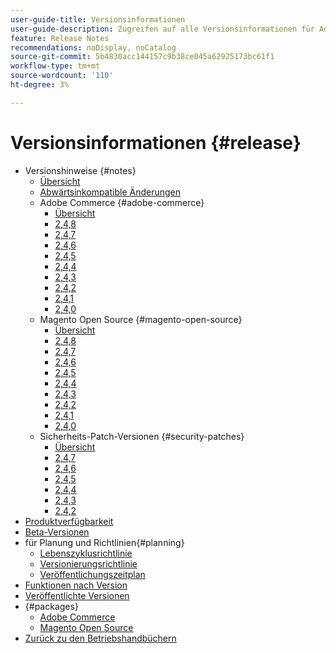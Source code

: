 ```yaml
---
user-guide-title: Versionsinformationen
user-guide-description: Zugreifen auf alle Versionsinformationen für Adobe Commerce-Patches und -Services an einem Ort.
feature: Release Notes
recommendations: noDisplay, noCatalog
source-git-commit: 5b4830acc144157c9b38ce045a62925173bc61f1
workflow-type: tm+mt
source-wordcount: '110'
ht-degree: 3%

---
```



# Versionsinformationen {#release}

- Versionshinweise {#notes}
   - [Übersicht](release-notes/overview.md)
   - [Abwärtsinkompatible Änderungen](backward-incompatible-changes.md)
   - Adobe Commerce {#adobe-commerce}
      - [Übersicht](release-notes/commerce/overview.md)
      - [2,4,8](release-notes/commerce/2-4-8.md)
      - [2,4,7](release-notes/commerce/2-4-7.md)
      - [2,4,6](release-notes/commerce/2-4-6.md)
      - [2,4,5](release-notes/commerce/2-4-5.md)
      - [2,4,4](release-notes/commerce/2-4-4.md)
      - [2,4,3](release-notes/commerce/2-4-3.md)
      - [2,4,2](release-notes/commerce/2-4-2.md)
      - [2,4,1](release-notes/commerce/2-4-1.md)
      - [2,4,0](release-notes/commerce/2-4-0.md)
   - Magento Open Source {#magento-open-source}
      - [Übersicht](release-notes/open-source/overview.md)
      - [2,4,8](release-notes/open-source/2-4-8.md)
      - [2,4,7](release-notes/open-source/2-4-7.md)
      - [2,4,6](release-notes/open-source/2-4-6.md)
      - [2,4,5](release-notes/open-source/2-4-5.md)
      - [2,4,4](release-notes/open-source/2-4-4.md)
      - [2,4,3](release-notes/open-source/2-4-3.md)
      - [2,4,2](release-notes/open-source/2-4-2.md)
      - [2,4,1](release-notes/open-source/2-4-1.md)
      - [2,4,0](release-notes/open-source/2-4-0.md)
   - Sicherheits-Patch-Versionen {#security-patches}
      - [Übersicht](release-notes/security/overview.md)
      - [2,4,7](release-notes/security/2-4-7-patches.md)
      - [2,4,6](release-notes/security/2-4-6-patches.md)
      - [2,4,5](release-notes/security/2-4-5-patches.md)
      - [2,4,4](release-notes/security/2-4-4-patches.md)
      - [2,4,3](release-notes/security/2-4-3-patches.md)
      - [2,4,2](release-notes/security/2-4-2-patches.md)
- [Produktverfügbarkeit](product-availability.md)
- [Beta-Versionen](beta.md)
- für Planung und Richtlinien{#planning}
   - [Lebenszyklusrichtlinie](lifecycle-policy.md)
   - [Versionierungsrichtlinie](versioning-policy.md)
   - [Veröffentlichungszeitplan](schedule.md)
- [Funktionen nach Version](features.md)
- [Veröffentlichte Versionen](versions.md)
- {#packages}
   - [Adobe Commerce](packages/adobe-commerce.md)
   - [Magento Open Source](packages/magento-open-source.md)
- [Zurück zu den Betriebshandbüchern](https://experienceleague.adobe.com/docs/commerce-operations/operational-guides/home.html)
